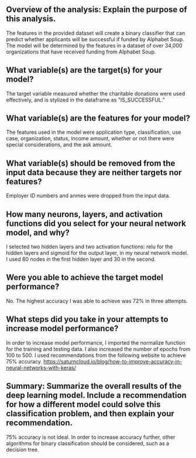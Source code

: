 
## Overview of the analysis: Explain the purpose of this analysis.
The features in the provided dataset will create a binary classifier that can predict whether applicants will be successful if funded by Alphabet Soup. The model will be determined by the features in a dataset of over 34,000 organizations that have received funding from Alphabet Soup.

## What variable(s) are the target(s) for your model? 
The target variable measured whether the charitable donations were used effectively, and is stylized in the dataframe as "IS_SUCCESSFUL."
## What variable(s) are the features for your model? 
The features used in the model were application type, classification, use case, organization, status, income amount, whether or not there were special considerations, and the ask amount.
## What variable(s) should be removed from the input data because they are neither targets nor features?
Employer ID numbers and anmes were dropped from the input data.

## How many neurons, layers, and activation functions did you select for your neural network model, and why?
I selected two hidden layers and two activation functions: relu for the hidden layers and sigmoid for the output layer, in my neural network model. I used 80 nodes in the first hidden layer and 30 in the second.
## Were you able to achieve the target model performance? 
No. The highest accuracy I was able to achieve was 72% in three attempts.
## What steps did you take in your attempts to increase model performance?
In order to increase model performance, I imported the normalize function for the training and testing data. I also increased the number of epochs from 100 to 500. 
I used recommendations from the following website to achieve 75% accuracy.
https://saturncloud.io/blog/how-to-improve-accuracy-in-neural-networks-with-keras/
## Summary: Summarize the overall results of the deep learning model. Include a recommendation for how a different model could solve this classification problem, and then explain your recommendation.
75% accuracy is not ideal. In order to increase accuracy further, other algorithms for binary classification should be considered, such as a decision tree. 


